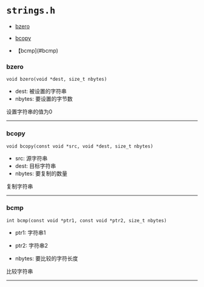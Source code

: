 # `strings.h`

- [bzero](#bzero)

- [bcopy](#bcopy)

- 【bcmp](#bcmp)

    

### bzero

`void bzero(void *dest, size_t nbytes)` 

- dest: 被设置的字符串
- nbytes: 要设置的字节数

 设置字符串的值为0

---

### bcopy

`void bcopy(const void *src, void *dest, size_t nbytes)` 

- src: 源字符串
- dest: 目标字符串
- nbytes: 要复制的数量

复制字符串

---

### bcmp

`int bcmp(const void *ptr1, const void *ptr2, size_t nbytes)` 

- ptr1: 字符串1
  
- ptr2: 字符串2
  
- nbytes: 要比较的字符长度

比较字符串

---

